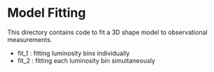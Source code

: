# Model Fitting

This directory contains code to fit a 3D shape model to observational measurements.

* fit_1 : fitting luminosity bins individually
* fit_2 : fitting each luminosity bin simultaneously